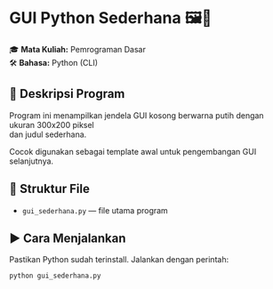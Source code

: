 # GUI Python Sederhana 🖼️🐍

🎓 **Mata Kuliah:** Pemrograman Dasar  
🛠️ **Bahasa:** Python (CLI)

## 📌 Deskripsi Program
Program ini menampilkan jendela GUI kosong berwarna putih dengan ukuran 300x200 piksel  
dan judul sederhana.

Cocok digunakan sebagai template awal untuk pengembangan GUI selanjutnya.

## 📂 Struktur File
- `gui_sederhana.py` — file utama program

## ▶️ Cara Menjalankan
Pastikan Python sudah terinstall. Jalankan dengan perintah:
```bash
python gui_sederhana.py
